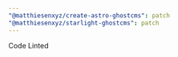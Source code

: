 ```yaml
---
"@matthiesenxyz/create-astro-ghostcms": patch
"@matthiesenxyz/starlight-ghostcms": patch
---
```


Code Linted
